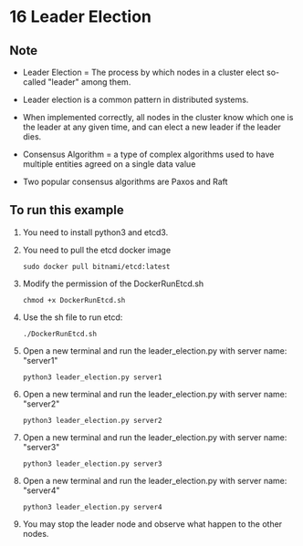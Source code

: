 # 16 Leader Election

## Note
- Leader Election = The process by which nodes in a cluster elect so-called "leader" among them.

- Leader election is a common pattern in distributed systems.

- When implemented correctly, all nodes in the cluster know which one is the leader at any given time, and can elect a new leader if the leader dies.

- Consensus Algorithm = a type of complex algorithms used to have multiple entities agreed on a single data value

- Two popular consensus algorithms are Paxos and Raft


## To run this example
1. You need to install python3 and etcd3.

2. You need to pull the etcd docker image
    ```
    sudo docker pull bitnami/etcd:latest
    ```

3. Modify the permission of the DockerRunEtcd.sh
    ```
    chmod +x DockerRunEtcd.sh
    ```

4. Use the sh file to run etcd:
    ```
    ./DockerRunEtcd.sh
    ```

5. Open a new terminal and run the leader_election.py with server name: "server1"
    ```
    python3 leader_election.py server1
    ```

6. Open a new terminal and run the leader_election.py with server name: "server2"
    ```
    python3 leader_election.py server2
    ```

7. Open a new terminal and run the leader_election.py with server name: "server3"
    ```
    python3 leader_election.py server3
    ```

8. Open a new terminal and run the leader_election.py with server name: "server4"
    ```
    python3 leader_election.py server4
    ```

9. You may stop the leader node and observe what happen to the other nodes.